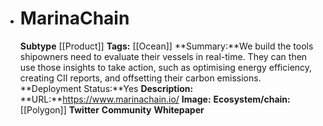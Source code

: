 - # MarinaChain
  **Subtype** [[Product]]
  **Tags:** [[Ocean]]
  **Summary:**We build the tools shipowners need to evaluate their vessels in real-time. They can then use those insights to take action, such as optimising energy efficiency, creating CII reports, and offsetting their carbon emissions.
  **Deployment Status:**Yes
  **Description:**
  **URL:**https://www.marinachain.io/
  **Image:**
  **Ecosystem/chain:**[[Polygon]]
  **Twitter**
  **Community**
  **Whitepaper**